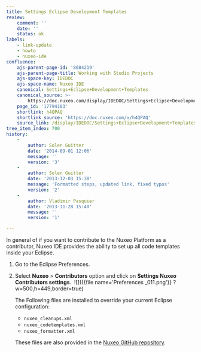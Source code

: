 ```yaml
---
title: Settings Eclipse Development Templates
review:
    comment: ''
    date: ''
    status: ok
labels:
    - link-update
    - howto
    - nuxeo-ide
confluence:
    ajs-parent-page-id: '8684219'
    ajs-parent-page-title: Working with Studio Projects
    ajs-space-key: IDEDOC
    ajs-space-name: Nuxeo IDE
    canonical: Settings+Eclipse+Development+Templates
    canonical_source: >-
        https://doc.nuxeo.com/display/IDEDOC/Settings+Eclipse+Development+Templates
    page_id: '17794183'
    shortlink: h4QPAQ
    shortlink_source: 'https://doc.nuxeo.com/x/h4QPAQ'
    source_link: /display/IDEDOC/Settings+Eclipse+Development+Templates
tree_item_index: 700
history:
    -
        author: Solen Guitter
        date: '2014-09-01 12:06'
        message: ''
        version: '3'
    -
        author: Solen Guitter
        date: '2013-12-03 15:38'
        message: 'Formatted steps, updated link, fixed typos'
        version: '2'
    -
        author: Vladimir Pasquier
        date: '2013-11-28 15:40'
        message: ''
        version: '1'

---
```

In general of if you want to contribute to the Nuxeo Platform as a contributor, Nuxeo IDE provides the ability to set up all code templates inside your Eclipse.

1.  Go to the Eclipse Preferences.
2.  Select **Nuxeo** > **Contributors** option and click on **Settings Nuxeo Contributors settings**.&nbsp;
    ![]({{file name='Preferences _011.png'}} ?w=500,h=449,border=true)

    The Following files are installed to override your current Eclipse configuration:

    *   `nuxeo_cleanups.xml`
    *   `nuxeo_codetemplates.xml`
    *   `nuxeo_formatter.xml`

    These files are also provided in the [Nuxeo GitHub repository](https://github.com/nuxeo/nuxeo/tree/release-5.8/tools).

